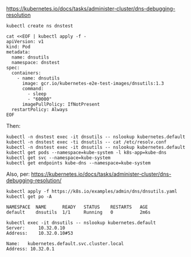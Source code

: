 
https://kubernetes.io/docs/tasks/administer-cluster/dns-debugging-resolution

```shell
kubectl create ns dnstest

cat <<EOF | kubectl apply -f -
apiVersion: v1
kind: Pod
metadata:
  name: dnsutils
  namespace: dnstest
spec:
  containers:
    - name: dnsutils
      image: gcr.io/kubernetes-e2e-test-images/dnsutils:1.3
      command:
        - sleep
        - "60000"
      imagePullPolicy: IfNotPresent
  restartPolicy: Always
EOF
```

Then:
```shell
kubectl -n dnstest exec -it dnsutils -- nslookup kubernetes.default
kubectl -n dnstest exec -ti dnsutils -- cat /etc/resolv.conf
kubectl -n dnstest exec -it dnsutils -- nslookup kubernetes.default
kubectl get pods --namespace=kube-system -l k8s-app=kube-dns
kubectl get svc --namespace=kube-system
kubectl get endpoints kube-dns --namespace=kube-system
```

Also, per:
https://kubernetes.io/docs/tasks/administer-cluster/dns-debugging-resolution/

```shell
kubectl apply -f https://k8s.io/examples/admin/dns/dnsutils.yaml
kubectl get po -A

NAMESPACE  NAME      READY   STATUS    RESTARTS   AGE
default    dnsutils  1/1     Running   0          2m6s

kubectl exec -it dnsutils -- nslookup kubernetes.default
Server:		10.32.0.10
Address:	10.32.0.10#53

Name:	kubernetes.default.svc.cluster.local
Address: 10.32.0.1

```